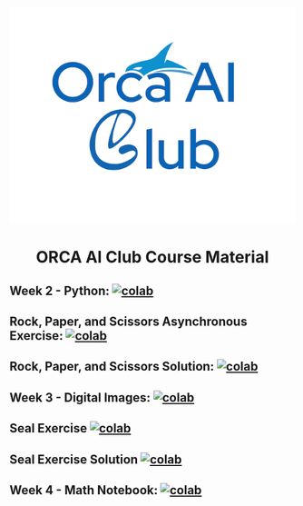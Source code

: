 <div align="center" width="200">
  
![Image](images/orca_ai_club.png?raw=true)
  
<h1>ORCA AI Club Course Material</h1>

</div>

## Week 2 - Python: [![colab](https://colab.research.google.com/assets/colab-badge.svg)](https://colab.research.google.com/github/DeGirum/orca_ai_club/blob/main/WEEK-2_python.ipynb)

## Rock, Paper, and Scissors Asynchronous Exercise: [![colab](https://colab.research.google.com/assets/colab-badge.svg)](https://colab.research.google.com/github/DeGirum/orca_ai_club/blob/main/rock_paper_scissors.ipynb)

## Rock, Paper, and Scissors Solution: [![colab](https://colab.research.google.com/assets/colab-badge.svg)](https://colab.research.google.com/github/DeGirum/orca_ai_club/blob/main/rock_paper_scissors_solution.ipynb)

## Week 3 - Digital Images: [![colab](https://colab.research.google.com/assets/colab-badge.svg)](https://colab.research.google.com/github/DeGirum/orca_ai_club/blob/main/WEEK-3_images_colab.ipynb)

## Seal Exercise [![colab](https://colab.research.google.com/assets/colab-badge.svg)](https://colab.research.google.com/github/DeGirum/orca_ai_club/blob/main/seal_problem.ipynb)

## Seal Exercise Solution [![colab](https://colab.research.google.com/assets/colab-badge.svg)](https://colab.research.google.com/github/DeGirum/orca_ai_club/blob/main/seal_solution.ipynb)

## Week 4 - Math Notebook: [![colab](https://colab.research.google.com/assets/colab-badge.svg)](https://colab.research.google.com/github/DeGirum/orca_ai_club/blob/main/The_Math_that_Powers_AI_Examples.ipynb)
